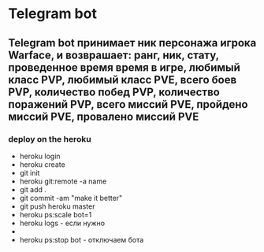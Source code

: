 # Telegram bot

## Telegram bot принимает ник персонажа игрока Warface, и возврашает: ранг, ник, стату, проведенное время время в игре, любимый класс PVP, любимый класс PVE, всего боев PVP, количество побед PVP, количество поражений PVP, всего миссий PVE, пройдено миссий PVE, провалено миссий PVE

### deploy on the heroku

- heroku login
- heroku create
- git init
- heroku git:remote -a name
- git add .    
- git commit -am "make it better" 
- git push heroku master    
- heroku ps:scale bot=1 
- heroku logs - если нужно
- 
- heroku ps:stop bot - отключаем бота